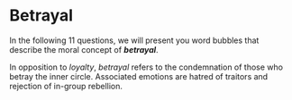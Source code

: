 # Betrayal

In the following 11 questions, we will present you word bubbles that describe the moral concept of ***betrayal***.

In opposition to *loyalty*, *betrayal* refers to the condemnation of those who betray the inner circle. Associated emotions are hatred of traitors and rejection of in-group rebellion.